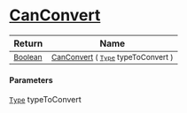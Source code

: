 # [CanConvert](./NetCoreFeatureDescriptorConverter-100664115.md)



| Return | Name | 
| --- | --- | 
| <sub>[Boolean](https://docs.microsoft.com/en-us/dotnet/api/System.Boolean)</sub>| <sub>[CanConvert](./NetCoreFeatureDescriptorConverter-100664115.md) ( [`Type`](https://docs.microsoft.com/en-us/dotnet/api/System.Type) typeToConvert )</sub>| <br>


#### Parameters
[`Type`](https://docs.microsoft.com/en-us/dotnet/api/System.Type) typeToConvert